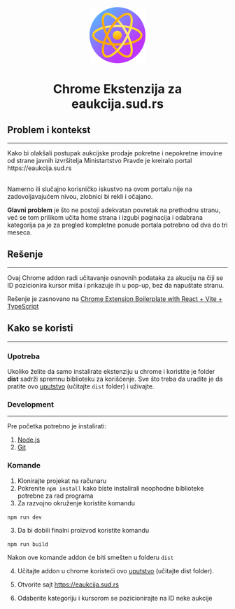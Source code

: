<div align="center">
<img src="public/icon-128.png" alt="logo"/>
<h1> Chrome Ekstenzija za eaukcija.sud.rs</h1>
</div>

## Problem i kontekst

<hr>
Kako bi olakšali postupak aukcijske prodaje pokretne i nepokretne imovine od strane javnih izvršitelja Ministartstvo Pravde je kreiralo portal https://eaukcija.sud.rs
</br>
</br>

Namerno ili slučajno korisničko iskustvo na ovom portalu nije na zadovoljavajućem nivou, zlobnici bi rekli i očajano.

**Glavni problem** je što ne postoji adekvatan povretak na prethodnu stranu, već se tom prilikom učita home strana i izgubi paginacija i odabrana kategorija pa je za pregled kompletne ponude portala potrebno od dva do tri meseca.

## Rešenje

<hr>
Ovaj Chrome addon radi učitavanje osnovnih podataka za akuciju na čiji se ID pozicionira kursor miša i prikazuje ih u pop-up, bez da napuštate stranu.

Rešenje je zasnovano na [Chrome Extension Boilerplate with
React + Vite + TypeScript](https://github.com/Jonghakseo/chrome-extension-boilerplate-react-vite)

## Kako se koristi

<hr>

### Upotreba

Ukoliko želite da samo instalirate ekstenziju u chrome i koristite je folder **dist** sadrži spremnu biblioteku za korišćenje. Sve što treba da uradite je da pratite ovo [uputstvo](https://webkul.com/blog/how-to-install-the-unpacked-extension-in-chrome/) (učitajte `dist` folder) i uživajte.

### **Development**

<hr>

Pre početka potrebno je instalirati:

1. [Node.js](https://nodejs.org/en)
2. [Git](https://git-scm.com/downloads)

### **Komande**

1. Klonirajte projekat na računaru
2. Pokrenite `npm install` kako biste instalirali neophodne biblioteke potrebne za rad programa
3. Za razvojno okruženje koristite komandu

`npm run dev`

3. Da bi dobili finalni proizvod koristite komandu

`npm run build`

Nakon ove komande addon će biti smešten u folderu `dist`

4. Učitajte addon u chrome koristeći ovo [uputstvo](https://webkul.com/blog/how-to-install-the-unpacked-extension-in-chrome/) (učitajte dist folder).

5. Otvorite sajt https://eaukcija.sud.rs

6. Odaberite kategoriju i kursorom se pozicionirajte na ID neke aukcije

